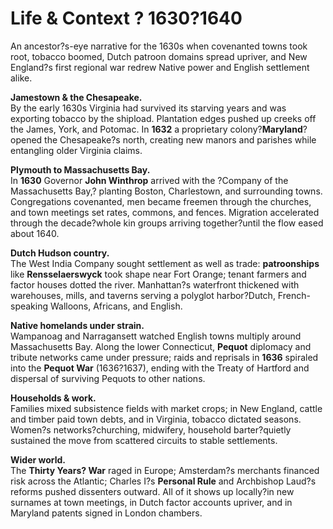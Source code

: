 # Life & Context ? 1630?1640

An ancestor?s-eye narrative for the 1630s when covenanted towns took root, tobacco boomed, Dutch patroon domains spread upriver, and New England?s first regional war redrew Native power and English settlement alike.

**Jamestown & the Chesapeake.**  
By the early 1630s Virginia had survived its starving years and was exporting tobacco by the shipload. Plantation edges pushed up creeks off the James, York, and Potomac. In **1632** a proprietary colony?**Maryland**?opened the Chesapeake?s north, creating new manors and parishes while entangling older Virginia claims.

**Plymouth to Massachusetts Bay.**  
In **1630** Governor **John Winthrop** arrived with the ?Company of the Massachusetts Bay,? planting Boston, Charlestown, and surrounding towns. Congregations covenanted, men became freemen through the churches, and town meetings set rates, commons, and fences. Migration accelerated through the decade?whole kin groups arriving together?until the flow eased about 1640.

**Dutch Hudson country.**  
The West India Company sought settlement as well as trade: **patroonships** like **Rensselaerswyck** took shape near Fort Orange; tenant farmers and factor houses dotted the river. Manhattan?s waterfront thickened with warehouses, mills, and taverns serving a polyglot harbor?Dutch, French-speaking Walloons, Africans, and English.

**Native homelands under strain.**  
Wampanoag and Narragansett watched English towns multiply around Massachusetts Bay. Along the lower Connecticut, **Pequot** diplomacy and tribute networks came under pressure; raids and reprisals in **1636** spiraled into the **Pequot War** (1636?1637), ending with the Treaty of Hartford and dispersal of surviving Pequots to other nations.

**Households & work.**  
Families mixed subsistence fields with market crops; in New England, cattle and timber paid town debts, and in Virginia, tobacco dictated seasons. Women?s networks?churching, midwifery, household barter?quietly sustained the move from scattered circuits to stable settlements.

**Wider world.**  
The **Thirty Years? War** raged in Europe; Amsterdam?s merchants financed risk across the Atlantic; Charles I?s **Personal Rule** and Archbishop Laud?s reforms pushed dissenters outward. All of it shows up locally?in new surnames at town meetings, in Dutch factor accounts upriver, and in Maryland patents signed in London chambers.
